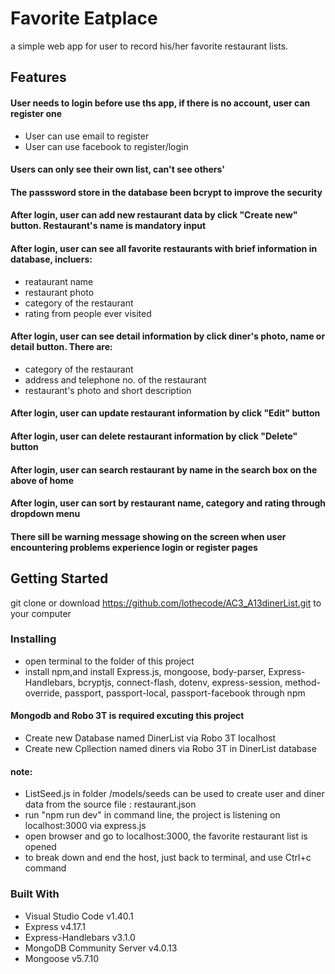 # Favorite Eatplace
a simple web app for user to record his/her favorite restaurant lists.

##	Features
####  User needs to login before use ths app, if there is no account, user can register one
- User can use email to register
- User can use facebook to register/login

####  Users can only see their own list, can't see others'
####  The passsword store in the database been bcrypt to improve the security 

####  After login, user can add new restaurant data by click "Create new" button. Restaurant's name is mandatory input
####  After login, user can see all favorite restaurants with brief information in database, incluers:
- reataurant name
- restaurant photo
- category of the restaurant
- rating from people ever visited
####  After login, user can see detail information by click diner's photo, name or detail button. There are:
- category of the restaurant
- address and telephone no. of the restaurant
- restaurant's photo and short description 
####  After login, user can update restaurant information by click "Edit" button
####  After login, user can delete restaurant information by click "Delete" button
####  After login, user can search restaurant by name in the search box on the above of home
####  After login, user can sort by restaurant name, category and rating through dropdown menu
####  There sill be warning message showing on the screen when user encountering problems experience login or register pages

##	Getting Started
git clone or download https://github.com/lothecode/AC3_A13dinerList.git to your computer


###	Installing
- open terminal to the folder of this project
- install npm,and install Express.js, mongoose, body-parser, Express-Handlebars, bcryptjs, connect-flash, dotenv, express-session, method-override, passport, passport-local, passport-facebook through npm

#### Mongodb and Robo 3T is required excuting this project
- Create new Database named DinerList via Robo 3T localhost
- Create new Cpllection named diners via Robo 3T in DinerList database
#### note:
- ListSeed.js in folder /models/seeds can be used to create user and diner data from the source file : restaurant.json
- run "npm run dev" in command line, the project is listening on localhost:3000 via express.js
- open browser and go to localhost:3000, the favorite restaurant list is opened
- to break down and end the host, just back to terminal, and use Ctrl+c command


###  Built With
- Visual Studio Code v1.40.1
- Express v4.17.1
- Express-Handlebars v3.1.0
- MongoDB Community Server v4.0.13
- Mongoose v5.7.10